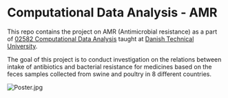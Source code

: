 # Computational Data Analysis - AMR

This repo contains the project on AMR (Antimicrobial resistance) as a part of [02582 Computational Data Analysis](http://kurser.dtu.dk/course/2016-2017/02582) taught at [Danish Technical University](http://www.dtu.dk/english).

The goal of this project is to conduct investigation on the relations between intake of antibiotics and bacterial resistance for medicines based on the feces samples collected from swine and poultry in 8 different countries. 

![Poster.jpg](https://github.com/JakubCzerny/Computational-Data-Analysis__AMR-case/blob/master/Figures/Juan%20Jos%C3%A9%20Rubio%20Guillam%C3%B3n%20(s162166)%20Jakub%20Czerny%20(161200)%20-%20Poster-page-001.jpg)
